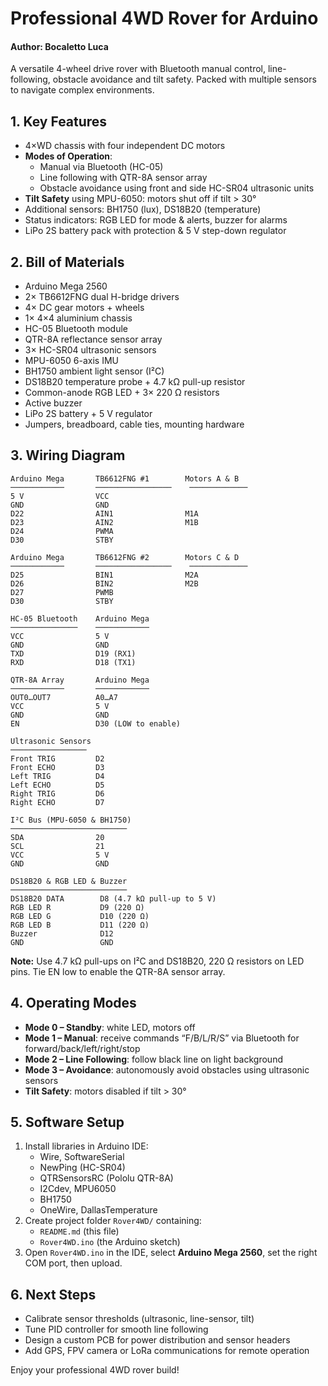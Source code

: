 # Professional 4WD Rover for Arduino
#### Author: Bocaletto Luca
A versatile 4-wheel drive rover with Bluetooth manual control, line-following, obstacle avoidance and tilt safety. Packed with multiple sensors to navigate complex environments.

## 1. Key Features
- 4×WD chassis with four independent DC motors  
- **Modes of Operation**:  
  - Manual via Bluetooth (HC-05)  
  - Line following with QTR-8A sensor array  
  - Obstacle avoidance using front and side HC-SR04 ultrasonic units  
- **Tilt Safety** using MPU-6050: motors shut off if tilt > 30°  
- Additional sensors: BH1750 (lux), DS18B20 (temperature)  
- Status indicators: RGB LED for mode & alerts, buzzer for alarms  
- LiPo 2S battery pack with protection & 5 V step-down regulator  

## 2. Bill of Materials
- Arduino Mega 2560  
- 2× TB6612FNG dual H-bridge drivers  
- 4× DC gear motors + wheels  
- 1× 4×4 aluminium chassis  
- HC-05 Bluetooth module  
- QTR-8A reflectance sensor array  
- 3× HC-SR04 ultrasonic sensors  
- MPU-6050 6-axis IMU  
- BH1750 ambient light sensor (I²C)  
- DS18B20 temperature probe + 4.7 kΩ pull-up resistor  
- Common-anode RGB LED + 3× 220 Ω resistors  
- Active buzzer  
- LiPo 2S battery + 5 V regulator  
- Jumpers, breadboard, cable ties, mounting hardware  

## 3. Wiring Diagram
    Arduino Mega       TB6612FNG #1        Motors A & B
    ────────────       ─────────────────    ─────────────
    5 V                VCC                 
    GND                GND                 
    D22                AIN1                M1A  
    D23                AIN2                M1B  
    D24                PWMA                
    D30                STBY                

    Arduino Mega       TB6612FNG #2        Motors C & D
    ────────────       ─────────────────    ─────────────
    D25                BIN1                M2A  
    D26                BIN2                M2B  
    D27                PWMB                
    D30                STBY                

    HC-05 Bluetooth    Arduino Mega
    ───────────────    ────────────
    VCC                5 V
    GND                GND
    TXD                D19 (RX1)
    RXD                D18 (TX1)

    QTR-8A Array       Arduino Mega
    ────────────       ────────────
    OUT0…OUT7          A0…A7
    VCC                5 V
    GND                GND
    EN                 D30 (LOW to enable)

    Ultrasonic Sensors
    ─────────────────
    Front TRIG         D2
    Front ECHO         D3
    Left TRIG          D4
    Left ECHO          D5
    Right TRIG         D6
    Right ECHO         D7

    I²C Bus (MPU-6050 & BH1750)
    ──────────────────────────
    SDA                20
    SCL                21
    VCC                5 V
    GND                GND

    DS18B20 & RGB LED & Buzzer
    ──────────────────────────
    DS18B20 DATA        D8 (4.7 kΩ pull-up to 5 V)
    RGB LED R           D9 (220 Ω)
    RGB LED G           D10 (220 Ω)
    RGB LED B           D11 (220 Ω)
    Buzzer              D12
    GND                 GND


**Note:** Use 4.7 kΩ pull-ups on I²C and DS18B20, 220 Ω resistors on LED pins. Tie EN low to enable the QTR-8A sensor array.

## 4. Operating Modes
- **Mode 0 – Standby**: white LED, motors off  
- **Mode 1 – Manual**: receive commands “F/B/L/R/S” via Bluetooth for forward/back/left/right/stop  
- **Mode 2 – Line Following**: follow black line on light background  
- **Mode 3 – Avoidance**: autonomously avoid obstacles using ultrasonic sensors  
- **Tilt Safety**: motors disabled if tilt > 30°

## 5. Software Setup
1. Install libraries in Arduino IDE:  
   - Wire, SoftwareSerial  
   - NewPing (HC-SR04)  
   - QTRSensorsRC (Pololu QTR-8A)  
   - I2Cdev, MPU6050  
   - BH1750  
   - OneWire, DallasTemperature  
2. Create project folder `Rover4WD/` containing:  
   - `README.md` (this file)  
   - `Rover4WD.ino` (the Arduino sketch)  
3. Open `Rover4WD.ino` in the IDE, select **Arduino Mega 2560**, set the right COM port, then upload.

## 6. Next Steps
- Calibrate sensor thresholds (ultrasonic, line-sensor, tilt)  
- Tune PID controller for smooth line following  
- Design a custom PCB for power distribution and sensor headers  
- Add GPS, FPV camera or LoRa communications for remote operation  

Enjoy your professional 4WD rover build!  
